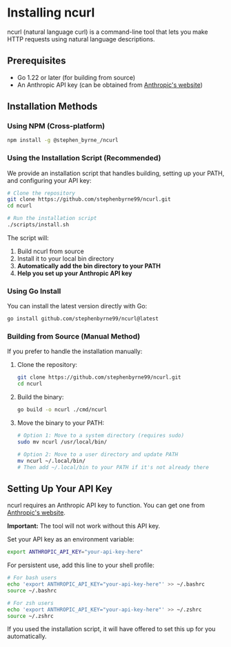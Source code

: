 # Installing ncurl

ncurl (natural language curl) is a command-line tool that lets you make HTTP requests using natural language descriptions.

## Prerequisites

- Go 1.22 or later (for building from source)
- An Anthropic API key (can be obtained from [Anthropic's website](https://console.anthropic.com/))

## Installation Methods

### Using NPM (Cross-platform)

```bash
npm install -g @stephen_byrne_/ncurl
```

### Using the Installation Script (Recommended)

We provide an installation script that handles building, setting up your PATH, and configuring your API key:

```bash
# Clone the repository
git clone https://github.com/stephenbyrne99/ncurl.git
cd ncurl

# Run the installation script
./scripts/install.sh
```

The script will:
1. Build ncurl from source
2. Install it to your local bin directory
3. **Automatically add the bin directory to your PATH**
4. **Help you set up your Anthropic API key**

### Using Go Install

You can install the latest version directly with Go:

```bash
go install github.com/stephenbyrne99/ncurl@latest
```

### Building from Source (Manual Method)

If you prefer to handle the installation manually:

1. Clone the repository:
   ```bash
   git clone https://github.com/stephenbyrne99/ncurl.git
   cd ncurl
   ```

2. Build the binary:
   ```bash
   go build -o ncurl ./cmd/ncurl
   ```

3. Move the binary to your PATH:
   ```bash
   # Option 1: Move to a system directory (requires sudo)
   sudo mv ncurl /usr/local/bin/
   
   # Option 2: Move to a user directory and update PATH
   mv ncurl ~/.local/bin/
   # Then add ~/.local/bin to your PATH if it's not already there
   ```

## <a name="api-key-setup"></a>Setting Up Your API Key

ncurl requires an Anthropic API key to function. You can get one from [Anthropic's website](https://console.anthropic.com/).

**Important:** The tool will not work without this API key.

Set your API key as an environment variable:

```bash
export ANTHROPIC_API_KEY="your-api-key-here"
```

For persistent use, add this line to your shell profile:

```bash
# For bash users
echo 'export ANTHROPIC_API_KEY="your-api-key-here"' >> ~/.bashrc
source ~/.bashrc

# For zsh users
echo 'export ANTHROPIC_API_KEY="your-api-key-here"' >> ~/.zshrc
source ~/.zshrc
```

If you used the installation script, it will have offered to set this up for you automatically.
